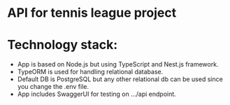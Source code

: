 # API for tennis league project
# Technology stack:
* App is based on Node.js but using TypeScript and Nest.js framework. 
* TypeORM is used for handling relational database.
* Default DB is PostgreSQL but any other relational db can be used since you change the .env file.
* App includes SwaggerUI for testing on .../api endpoint.
